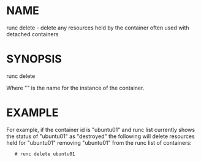 # NAME
   runc delete - delete any resources held by the container often used with detached containers

# SYNOPSIS
   runc delete <container-id>

Where "<container-id>" is the name for the instance of the container.

# EXAMPLE
For example, if the container id is "ubuntu01" and runc list currently shows the
status of "ubuntu01" as "destroyed" the following will delete resources held for
"ubuntu01" removing "ubuntu01" from the runc list of containers:  

       # runc delete ubuntu01
